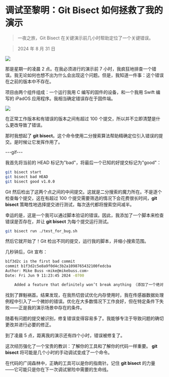 # 调试至黎明：Git Bisect 如何拯救了我的演示

> 一夜之旅，Git Bisect 在关键演示前几小时帮助定位了一个关键错误。

> 2024 年 8 月 31 日

![](https://www.mikebuss.com/_next/image?url=%2Fimages%2Fposts%2Fdebugging-till-dawn%2Fcover.jpg&w=2048&q=75)

那是星期一的凌晨 2 点。在我必须进行的演示前 7 小时，我疯狂地排查一个错误。我无论如何也想不出为什么会出现这个问题。但是，我知道一件事：这个错误在之前的版本中不存在。

项目由两个组件组成：一个运行我用 C 编写的固件的设备，和一个我用 Swift 编写的 iPadOS 应用程序。我相当确定错误存在于固件端。

![](https://www.mikebuss.com/_next/image?url=%2Fimages%2Fposts%2Fdebugging-till-dawn%2Fdevices.jpg&w=1920&q=75)

在正常工作版本和有错误的版本之间有超过 100 个提交，所以并不立即清楚是什么更改导致了错误。

那时我想起了 **git bisect**。这个命令使用二分搜索算法帮助精确定位引入错误的提交。是时候让它发挥作用了。

---gif---

我首先将当前的 HEAD 标记为"bad"，将最后一个已知的好提交标记为"good"：

```bash
git bisect start
git bisect bad HEAD
git bisect good v1.0.0
```

Git 然后检出了这两个点之间的中间提交。这就是二分搜索的魔力所在。不是逐个检查每个提交，这在有超过 100 个提交需要筛选的情况下会花费很长时间，**git bisect** 策略性地选择提交进行测试，每次迭代都将搜索空间减半。

幸运的是，这是一个我可以通过脚本验证的错误。因此，我添加了一个脚本来检查错误是否存在，并让 **git bisect** 为每个提交运行测试。

```bash
git bisect run ./test_for_bug.sh
```

然后它就开始了！Git 检出不同的提交，运行我的脚本，并缩小搜索范围。

几秒钟后，Git 宣布：

```bash
b1f3d2c is the first bad commit
commit b1f3d2c5e8a9f0d4c3b2a1098765432100fedcba
Author: Mike Buss <mike@mikebuss.com>
Date: Fri Jun 9 11:23:45 2024 -0700

    Added a feature that definitely won’t break anything （添加了一个绝对不会破坏任何东西的功能）
```

找到了罪魁祸首。结果发现，在我热切尝试优化内存使用时，我在传感器数据处理例程中引入了一个微妙的错误。优化在大多数情况下工作良好，但在特定条件下失败——正是我的演示场景中存在的条件。

随着有问题的提交被识别，修复错误变得容易多了。我能够专注于导致问题的确切更改并进行必要的修正。

到了凌晨 5 点，距离我的演示还有四个小时，错误被修复了。

这次经历强化了一个宝贵的教训：了解你的工具和了解你的代码一样重要。 **git bisect** 将可能是几个小时的手动调试变成了一个命令。

在代码的广阔森林中，正确的工具可以是你的指南针。记住 **git bisect** 的力量——它可能只是你在下一次调试冒险中需要的生命线。
